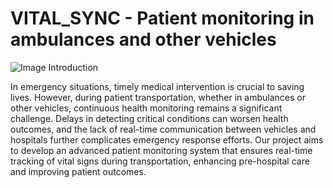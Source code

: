 # VITAL_SYNC  - Patient monitoring in ambulances and other vehicles

![Image](https://github.com/user-attachments/assets/08cf855f-a0c1-42c6-ad84-e30b143943e2)
Introduction

In emergency situations, timely medical intervention is crucial to saving lives. However, during patient transportation, whether in ambulances or other vehicles, continuous health monitoring remains a significant challenge. Delays in detecting critical conditions can worsen health outcomes, and the lack of real-time communication between vehicles and hospitals further complicates emergency response efforts. Our project aims to develop an advanced patient monitoring system that ensures real-time tracking of vital signs during transportation, enhancing pre-hospital care and improving patient outcomes.
